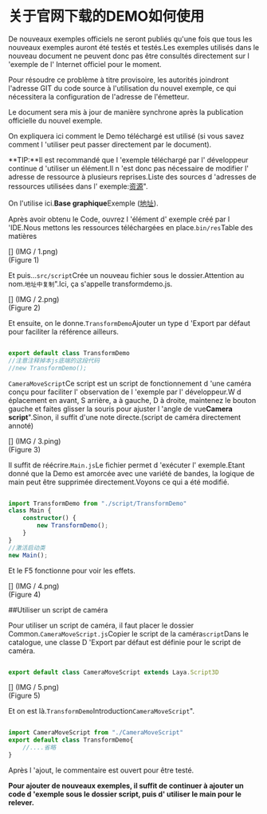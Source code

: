 # 	关于官网下载的DEMO如何使用

De nouveaux exemples officiels ne seront publiés qu'une fois que tous les nouveaux exemples auront été testés et testés.Les exemples utilisés dans le nouveau document ne peuvent donc pas être consultés directement sur l 'exemple de l' Internet officiel pour le moment.

Pour résoudre ce problème à titre provisoire, les autorités joindront l'adresse GIT du code source à l'utilisation du nouvel exemple, ce qui nécessitera la configuration de l'adresse de l'émetteur.

Le document sera mis à jour de manière synchrone après la publication officielle du nouvel exemple.

On expliquera ici comment le Demo téléchargé est utilisé (si vous savez comment l 'utiliser peut passer directement par le document).

**TIP:**Il est recommandé que l 'exemple téléchargé par l' développeur continue d 'utiliser un élément.Il n 'est donc pas nécessaire de modifier l' adresse de ressource à plusieurs reprises.Liste des sources d 'adresses de ressources utilisées dans l' exemple:[资源](http://localhost/LayaAir2_Auto/%3Chttps://github.com/layabox/layaair-demo/tree/master/h5/res/threeDimen%3E)".

On l'utilise ici.**Base graphique**Exemple ([地址](http://localhost/LayaAir2_Auto/%3Chttps://github.com/layabox/layaair-demo/blob/master/h5/3d/js/LayaAir3D_Sprite3D/TransformDemo.js%3E)).

Après avoir obtenu le Code, ouvrez l 'élément d' exemple créé par l 'IDE.Nous mettons les ressources téléchargées en place.`bin/res`Table des matières

[] (IMG / 1.png) <br > (Figure 1)

Et puis...`src/script`Crée un nouveau fichier sous le dossier.Attention au nom.`地址中复制`".Ici, ça s'appelle transformdemo.js.

[] (IMG / 2.png) <br > (Figure 2)

Et ensuite, on le donne.`TransformDemo`Ajouter un type d 'Export par défaut pour faciliter la référence ailleurs.


```javascript

export default class TransformDemo
//注意注释掉本js底端的这段代码
//new TransformDemo();
```


`CameraMoveScript`Ce script est un script de fonctionnement d 'une caméra conçu pour faciliter l' observation de l 'exemple par l' développeur.W d éplacement en avant, S arrière, a à gauche, D à droite, maintenez le bouton gauche et faites glisser la souris pour ajuster l 'angle de vue**Camera script**".Sinon, il suffit d'une note directe.(script de caméra directement annoté)

[] (IMG / 3.ping) <br > (Figure 3)

Il suffit de réécrire.`Main.js`Le fichier permet d 'exécuter l' exemple.Etant donné que la Demo est amorcée avec une variété de bandes, la logique de main peut être supprimée directement.Voyons ce qui a été modifié.


```typescript

import TransformDemo from "./script/TransformDemo"
class Main {
	constructor() {
		new TransformDemo();
	}
}
//激活启动类
new Main();
```


Et le F5 fonctionne pour voir les effets.

[] (IMG / 4.png) <br > (Figure 4)

##Utiliser un script de caméra

Pour utiliser un script de caméra, il faut placer le dossier Common.`CameraMoveScript.js`Copier le script de la caméra`script`Dans le catalogue, une classe D 'Export par défaut est définie pour le script de caméra.


```typescript

export default class CameraMoveScript extends Laya.Script3D
```


[] (IMG / 5.png) <br > (Figure 5)

Et on est là.`TransformDemo`Introduction`CameraMoveScript`".


```javascript

import CameraMoveScript from "./CameraMoveScript"
export default class TransformDemo{
    //....省略
}
```


Après l 'ajout, le commentaire est ouvert pour être testé.

**Pour ajouter de nouveaux exemples, il suffit de continuer à ajouter un code d 'exemple sous le dossier script, puis d' utiliser le main pour le relever.**